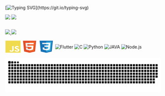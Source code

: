 [![Typing SVG](https://readme-typing-svg.demolab.com?font=Fira+Code&weight=600&size=25&pause=1010&color=FFFFFF&width=435&lines=Oii%2C+eu+me+chamo+Yasmin!)](https://git.io/typing-svg)
 
<div> 
  <a href="https://www.linkedin.com/in/yasminguedes557/" target="_blank"><img src="https://img.shields.io/badge/-LinkedIn-%230077B5?style=for-the-badge&logo=linkedin&logoColor=white" target="_blank"></a>
  <a href="" targt="_blank"><img src="https://img.shields.io/badge/Telegram-2CA5E0?style=for-the-badge&logo=telegram&logoColor=white"></a>
</div>

 ## 
 
 <div>
   <a href="https://github.com/Guedesyass">
   <img height="180em" src="https://github-readme-stats.vercel.app/api?username=Guedesyass&hide=contribs,prs&show_icons=true&theme=midnight-purple&include_all_commits=true&count_private=true]"/>
   <img height="180em" src="https://github-readme-stats.vercel.app/api/top-langs/?username=Guedesyass&layout=compact&langs_count=6&theme=midnight-purple"/>
   </a>
</div>


<div style="display: inline_block"><br>
  <img align="center" alt="Js" height="40" width="50" src="https://raw.githubusercontent.com/devicons/devicon/master/icons/javascript/javascript-plain.svg">
  <img align="center" alt="HTML" height="40" width="50" src="https://raw.githubusercontent.com/devicons/devicon/master/icons/html5/html5-original.svg">
  <img align="center" alt="CSS" height="40" width="50" src="https://raw.githubusercontent.com/devicons/devicon/master/icons/css3/css3-original.svg">
  <img align="center" alt="Flutter" height="40" width="50" src="https://cdn.jsdelivr.net/gh/devicons/devicon/icons/flutter/flutter-original.svg">
  <img align="center" alt="C" height="45" width="50" src="https://cdn.jsdelivr.net/gh/devicons/devicon/icons/c/c-original.svg" />
  <img align="center" alt="Python" height="45" width="50" src="https://cdn.jsdelivr.net/gh/devicons/devicon/icons/python/python-original.svg">
  <img align="center" alt="JAVA" height="45" width="50" src="https://cdn.jsdelivr.net/gh/devicons/devicon/icons/java/java-original.svg" />
   <img align="center" alt="Node.js" height="40" width="50" src="https://cdn.jsdelivr.net/gh/devicons/devicon/icons/nodejs/nodejs-original.svg">
</div>

 
<br>
<picture align="center">
  <source media="(prefers-color-scheme: dark)" srcset="https://raw.githubusercontent.com/Guedesyass/Guedesyass/output/github-contribution-grid-snake-dark.svg">
  <source media="(prefers-color-scheme: light)" srcset="https://raw.githubusercontent.com/Guedesyass/Guedesyass/output/github-contribution-grid-snake-dark.svg">
  <img align="center" alt="github contribution grid snake animation" src="https://raw.githubusercontent.com/Guedesyass/Guedesyass/output/github-contribution-grid-snake.svg">
</picture>
